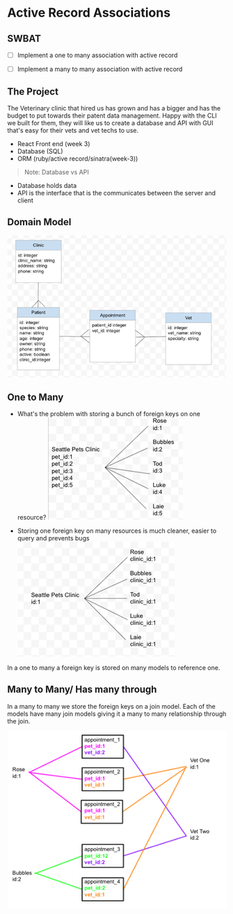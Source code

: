 # Active Record Associations
## SWBAT
- [ ] Implement a one to many association with active record 
- [ ] Implement a many to many association with active record 



## The Project 
The Veterinary clinic that hired us has grown and has a bigger and has the budget to put towards their patent data management. Happy with the CLI we built for them, they will like us to create a database and API with GUI that's easy for their vets and vet techs to use. 
- React Front end (week 3)
- Database (SQL)
- ORM (ruby/active record/sinatra(week-3))
>Note: Database vs API
- Database holds data
- API is the interface that is the communicates between the server and client

## Domain Model
![domain](./assets/domain.png)

## One to Many
- What's the problem with storing a bunch of foreign keys on one resource?
![to-many-fks](./assets/incorrect_1.png)   



- Storing one foreign key on many resources is much cleaner, easier to query and prevents bugs
![one-to-many](./assets/one-to-many.png)

In a one to many a foreign key is stored on many models to reference one. 

## Many to Many/ Has many through

In a many to many we store the foreign keys on a join model. 
Each of the models have many join models giving it a many to many relationship through the join. 

![many-to-many](./assets/many-to-many.png)
